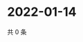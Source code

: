 # 2022-01-14

共 0 条

<!-- BEGIN WEIBO -->
<!-- 最后更新时间 Fri Jan 14 2022 05:08:23 GMT+0800 (China Standard Time) -->

<!-- END WEIBO -->
